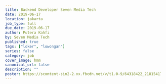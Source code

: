 ```yaml
---
title: Backend Developer Seven Media Tech
date: 2019-06-17
location: jakarta
job_type: full
due_date: 2019-06-17
author: Putera Kahfi
by: Seven Media Tech
published: true
tags: ["loker", "lowongan"]
series: false
category: job
cover_image: hmm
canonical_url: false
description: ""
poster: https://scontent-sin2-2.xx.fbcdn.net/v/t1.0-9/64318422_2181541771939620_4057956904524054528_n.jpg?_nc_cat=100&_nc_ht=scontent-sin2-2.xx&oh=e8cfc2cc7d0f71856e793c84feba6ec3&oe=5D8A8A37
---
```

